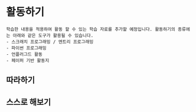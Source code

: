 # 활동하기
```{warning}
학습한 내용을 적용하여 활동 할 수 있는 학습 자료를 추가할 예정입니다. 활동하기의 종류에는 아래와 같은 도구가 활용될 수 있습니다. 
- 스크래치 프로그래밍 / 엔트리 프로그래밍
- 파이썬 프로그래밍
- 언플러그드 활동
- 페이퍼 기반 활동지 
```
## 따라하기
## 스스로 해보기

